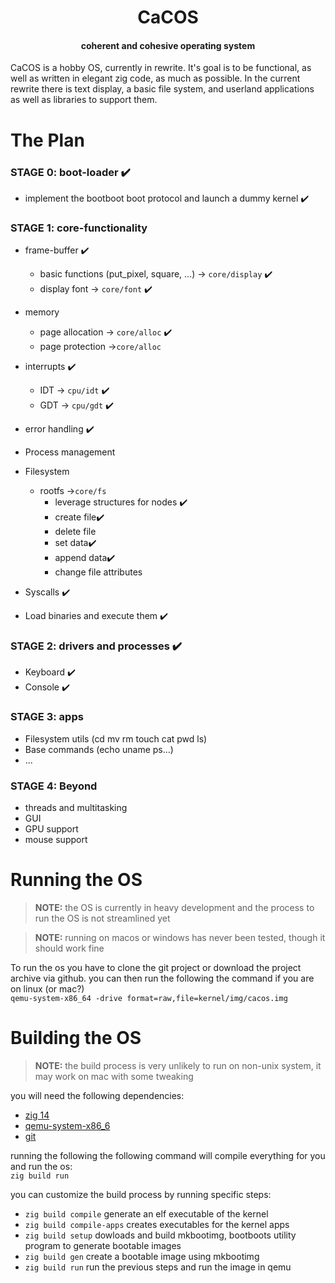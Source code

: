 <h1 align=center>CaCOS</h1>
<h4 align=center>coherent and cohesive operating system</h4>

CaCOS is a hobby OS, currently in rewrite. It's goal is to be functional, as well as written in elegant zig code, as much as possible. In the current rewrite there is text display, a basic file system, and userland applications as well as libraries to support them.


# The Plan
 
### STAGE 0: boot-loader  ✔️

* implement the bootboot boot protocol and launch a dummy kernel ✔️

### STAGE 1: core-functionality

* frame-buffer ✔️
    * basic functions (put_pixel, square, ...) -> `core/display` ✔️
    * display font -> `core/font` ✔️
      
* memory
    * page allocation ->  `core/alloc` ✔️
    * page protection ->`core/alloc`
      
* interrupts ✔️
  * IDT  ->  `cpu/idt` ✔️
  * GDT -> `cpu/gdt` ✔️

* error handling ✔️

* Process management

* Filesystem
   * rootfs ->`core/fs`
        * leverage structures for nodes ✔️
        * create file✔️
        * delete file
        * set data✔️
        * append data✔️
        * change file attributes

 * Syscalls ✔️

 * Load binaries and execute them ✔️

### STAGE 2: drivers and processes ✔️

 * Keyboard ✔️
 * Console ✔️

### STAGE 3: apps

* Filesystem utils (cd mv rm touch cat pwd ls)
 * Base commands (echo uname ps...)
 * ...

### STAGE 4: Beyond

* threads and multitasking
* GUI
* GPU support
* mouse support

# Running the OS
> **NOTE:** the OS is currently in heavy development and the process to run the OS is not streamlined yet  

> **NOTE:** running on macos or windows has never been tested, though it should work fine

To run the os you have to clone the git project or download the project archive via github.
you can then run the following the command if you are on linux (or mac?)  
`qemu-system-x86_64 -drive format=raw,file=kernel/img/cacos.img`

# Building the OS
> **NOTE:** the build process is very unlikely to run on non-unix system, it may work on mac with some tweaking

you will need the following dependencies:
* [zig 14](https://ziglang.org/download/)
* [qemu-system-x86_6](https://www.qemu.org/download/#linux)
* [git](https://git-scm.com/)

running the following the following command will compile everything for you and run the os:  
`zig build run`

you can customize the build process by running specific steps:
* `zig build compile` generate an elf executable of the kernel
* `zig build compile-apps` creates executables for the kernel apps
* `zig build setup` dowloads and build mkbootimg, bootboots utility program to generate bootable images
* `zig build gen` create a bootable image using mkbootimg
* `zig build run` run the previous steps and run the image in qemu

